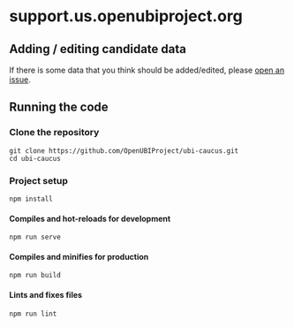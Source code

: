 # support.us.openubiproject.org

## Adding / editing candidate data

If there is some data that you think should be added/edited, please [open an issue](https://github.com/OpenUBIProject/support.us.openubiproject.org/issues/new).

## Running the code

### Clone the repository

```
git clone https://github.com/OpenUBIProject/ubi-caucus.git
cd ubi-caucus
```

### Project setup

```
npm install
```

#### Compiles and hot-reloads for development

```
npm run serve
```

#### Compiles and minifies for production

```
npm run build
```

#### Lints and fixes files

```
npm run lint
```
